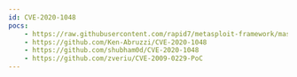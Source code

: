 ```yaml
---
id: CVE-2020-1048
pocs:
    - https://raw.githubusercontent.com/rapid7/metasploit-framework/master/modules/exploits/windows/local/cve_2020_1048_printerdemon.rb
    - https://github.com/Ken-Abruzzi/CVE-2020-1048
    - https://github.com/shubham0d/CVE-2020-1048
    - https://github.com/zveriu/CVE-2009-0229-PoC
---
```

